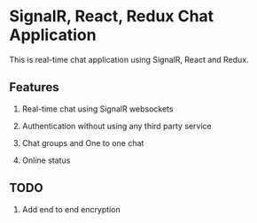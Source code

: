 # SignalR, React, Redux Chat Application

This is real-time chat application using SignalR, React and Redux.

## Features

1. Real-time chat using SignalR websockets

2. Authentication without using any third party service

3. Chat groups and One to one chat

4. Online status

## TODO

1. Add end to end encryption
